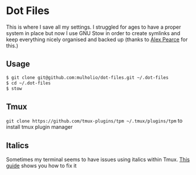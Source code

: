 # Dot Files

This is where I save all my settings. I struggled for ages to have a proper system in place but now I use GNU Stow in order to create symlinks and keep everything nicely organised and backed up (thanks to [Alex Pearce](https://github.com/alexpearce/dotfiles) for this.)

## Usage

```bash
$ git clone git@github.com:mulholio/dot-files.git ~/.dot-files
$ cd ~/.dot-files
$ stow
```

## Tmux

`git clone https://github.com/tmux-plugins/tpm ~/.tmux/plugins/tpm` to install tmux plugin manager

## Italics

Sometimes my terminal seems to have issues using italics within Tmux. [This guide](https://alexpearce.me/2014/05/italics-in-iterm2-vim-tmux/) shows you how to fix it
